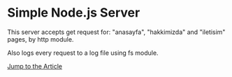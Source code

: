 # Simple Node.js Server
This server accepts get request for: "anasayfa", "hakkimizda" and "iletisim" pages, by http module.

Also logs every request to a log file using fs module.

[Jump to the Article](https://github.com/DorukGercel/Simple-Node.js-Server/blob/main/Node.js%20HTTP%20Module%0Avia%20Simple%20Node.js%20Server.pdf)
